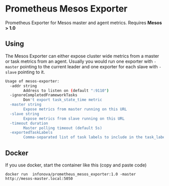# Prometheus Mesos Exporter
Prometheus Exporter for Mesos master and agent metrics. Requires __Mesos > 1.0__

## Using
The Mesos Exporter can either expose cluster wide metrics from a master or task
metrics from an agent. Usually you would run one exporter with `-master` pointing to the 
current leader and one exporter for each slave with `-slave` pointing to it. 

```sh
Usage of mesos-exporter:
  -addr string
       	Address to listen on (default ":9110")
  -ignoreCompletedFrameworkTasks
       	Don't export task_state_time metric
  -master string
       	Expose metrics from master running on this URL
  -slave string
       	Expose metrics from slave running on this URL
  -timeout duration
       	Master polling timeout (default 5s)
  -exportedTaskLabels
        Comma-separated list of task labels to include in the task_labels metric       	
```

## Docker 
If you use docker, start the container like this (copy and paste code)
```
docker run  infonova/prometheus_mesos_exporter:1.0 -master http://mesos-master.local:5050
```